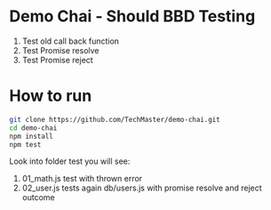 # Demo Chai - Should BBD Testing


1. Test old call back function
2. Test Promise resolve
3. Test Promise reject

# How to run

```bash
git clone https://github.com/TechMaster/demo-chai.git
cd demo-chai
npm install
npm test
```

Look into folder test you will see:
 1. 01_math.js test with thrown error
 2. 02_user.js tests again db/users.js with promise resolve and reject outcome